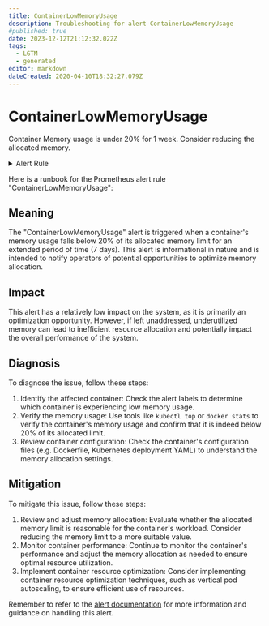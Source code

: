 ```yaml
---
title: ContainerLowMemoryUsage
description: Troubleshooting for alert ContainerLowMemoryUsage
#published: true
date: 2023-12-12T21:12:32.022Z
tags: 
  - LGTM
  - generated
editor: markdown
dateCreated: 2020-04-10T18:32:27.079Z
---
```


# ContainerLowMemoryUsage

Container Memory usage is under 20% for 1 week. Consider reducing the allocated memory.

<details>
  <summary>Alert Rule</summary>

{{% rule "docker-containers/google-cadvisor.yml" "ContainerLowMemoryUsage" %}}

{{% comment %}}

```yaml
alert: ContainerLowMemoryUsage
expr: (sum(container_memory_working_set_bytes{name!=""}) BY (instance, name) / sum(container_spec_memory_limit_bytes > 0) BY (instance, name) * 100) < 20
for: 7d
labels:
    severity: info
annotations:
    summary: Container Low Memory usage (instance {{ $labels.instance }})
    description: |-
        Container Memory usage is under 20% for 1 week. Consider reducing the allocated memory.
          VALUE = {{ $value }}
          LABELS = {{ $labels }}
    runbook: https://github.com/srerun/prometheus-alerts/blob/main/content/runbooks/google-cadvisor/ContainerLowMemoryUsage.md

```

{{% /comment %}}

</details>


Here is a runbook for the Prometheus alert rule "ContainerLowMemoryUsage":

## Meaning

The "ContainerLowMemoryUsage" alert is triggered when a container's memory usage falls below 20% of its allocated memory limit for an extended period of time (7 days). This alert is informational in nature and is intended to notify operators of potential opportunities to optimize memory allocation.

## Impact

This alert has a relatively low impact on the system, as it is primarily an optimization opportunity. However, if left unaddressed, underutilized memory can lead to inefficient resource allocation and potentially impact the overall performance of the system.

## Diagnosis

To diagnose the issue, follow these steps:

1. Identify the affected container: Check the alert labels to determine which container is experiencing low memory usage.
2. Verify the memory usage: Use tools like `kubectl top` or `docker stats` to verify the container's memory usage and confirm that it is indeed below 20% of its allocated limit.
3. Review container configuration: Check the container's configuration files (e.g. Dockerfile, Kubernetes deployment YAML) to understand the memory allocation settings.

## Mitigation

To mitigate this issue, follow these steps:

1. Review and adjust memory allocation: Evaluate whether the allocated memory limit is reasonable for the container's workload. Consider reducing the memory limit to a more suitable value.
2. Monitor container performance: Continue to monitor the container's performance and adjust the memory allocation as needed to ensure optimal resource utilization.
3. Implement container resource optimization: Consider implementing container resource optimization techniques, such as vertical pod autoscaling, to ensure efficient use of resources.

Remember to refer to the [alert documentation](https://github.com/srerun/prometheus-alerts/blob/main/content/runbooks/google-cadvisor/ContainerLowMemoryUsage.md) for more information and guidance on handling this alert.